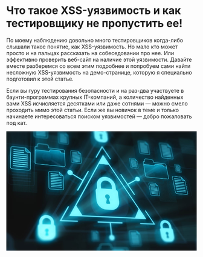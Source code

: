 # Что такое XSS-уязвимость и как тестировщику не пропустить ее!

По моему наблюдению довольно много тестировщиков когда-либо слышали такое понятие, как XSS-уязвимость. Но мало кто может просто и на пальцах рассказать на собеседовании про нее. Или эффективно проверить веб-сайт на наличие этой уязвимости. Давайте вместе разберемся со всем этим подробнее и попробуем сами найти несложную XSS-уязвимость на демо-странице, которую я специально подготовил к этой статье.

Если вы гуру тестирования безопасности и на раз-два участвуете в баунти-программах крупных IT-компаний, а количество найденных вами XSS исчисляется десятками или даже сотнями — можно смело проходить мимо этой статьи. Если же вы новичок в теме и только начинаете интересоваться поиском уязвимостей — добро пожаловать под кат.

![img](./script.jpeg)

